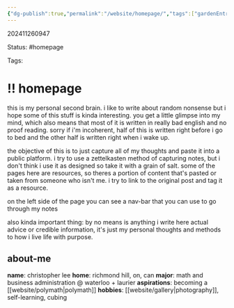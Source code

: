 ```yaml
---
{"dg-publish":true,"permalink":"/website/homepage/","tags":["gardenEntry"],"updated":"2024-11-27T09:16:17.503-05:00"}
---
```


202411260947

Status: #homepage

Tags:

# !! homepage

this is my personal second brain. i like to write about random nonsense but i hope some of this stuff is kinda interesting. you get a little glimpse into my mind, which also means that most of it is written in really bad english and no proof reading. sorry if i'm incoherent, half of this is written right before i go to bed and the other half is written right when i wake up.

the objective of this is to just capture all of my thoughts and paste it into a public platform. i try to use a zettelkasten method of capturing notes, but i don't think i use it as designed so take it with a grain of salt. some of the pages here are resources, so theres a portion of content that's pasted or taken from someone who isn't me. i try to link to the original post and tag it as a resource.

on the left side of the page you can see a nav-bar that you can use to go through my notes

also kinda important thing: by no means is anything i write here actual advice or credible information, it's just my personal thoughts and methods to how i live life with purpose.

## about-me

**name**: christopher lee
**home**: richmond hill, on, can
**major**: math and business administration @ waterloo + laurier
**aspirations**: becoming a [[website/polymath\|polymath]]
**hobbies**: [[website/gallery\|photography]], self-learning, cubing